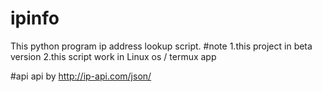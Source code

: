 # ipinfo
This python program ip address lookup
script.
#note
1.this project in beta version 
2.this script work in Linux os / termux app

#api 
api by http://ip-api.com/json/
